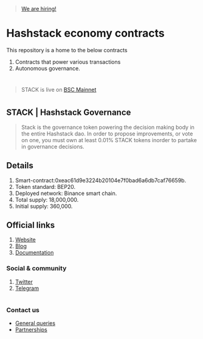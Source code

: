 
> [We are hiring!](docs.hashstack.finance/careers)
> 
#
# Hashstack economy contracts

This repository is a home to the below contracts

1. Contracts that power various transactions
2. Autonomous governance.


#
> STACK is live on [BSC Mainnet](https://bscscan.com/token/0xeac61d9e3224b20104e7f0bad6a6db7caf76659b)
#
## STACK | Hashstack Governance

> Stack is the governance token powering the decision making body in the entire Hashstack dao. In order to propose improvements, or vote on one, you must own at least 0.01% STACK tokens inorder to partake in governance decisions.


## Details
1. Smart-contract:0xeac61d9e3224b20104e7f0bad6a6db7caf76659b.
2. Token standard: BEP20.
3. Deployed network: Binance smart chain.
4. Total supply: 18,000,000.
5. Initial supply: 360,000.


## Official links
1. [Website](hashstack.finance)
2. [Blog](hashstack.medium.com)
3. [Documentation](docs.hashstack.finance)


### Social & community
1. [Twitter](twitter.com/hashstackfi)
2. [Telegram](t.me/Hashstackfi)

#

### Contact us
* [General queries](hello@hashstack.finance) 
* [Partnerships](Yui@hashstack.finance)
